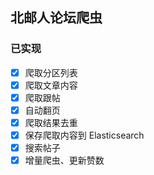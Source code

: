 ## 北邮人论坛爬虫
### 已实现

- [x] 爬取分区列表
- [x] 爬取文章内容
- [x] 爬取跟帖
- [x] 自动翻页
- [x] 爬取结果去重
- [x] 保存爬取内容到 Elasticsearch
- [x] 搜索帖子
- [x] 增量爬虫、更新赞数